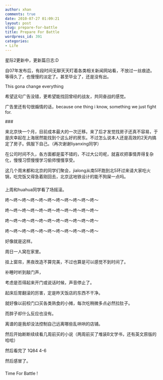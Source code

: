 ```yaml
---
author: xhan
comments: true
date: 2010-07-27 01:09:21
layout: post
slug: prepare-for-battle
title: Prepare For Battle
wordpress_id: 391
categories:
- Life
---
```


星际2更新中，更新篇日志:D

自07年发布后，有段时间无聊天天盯着各类相关新闻网站看，不放过一丝痕迹。等得久了，也慢慢的淡定了。甚至毕业了，还是没有出。

This gona change everything

希望这句广告没错，更希望能找回曾经的战友，共同奋战的感觉。

广告里还有句很煽情的话，because one thing i know, something we just fight for.

<!-- more -->###

来北京快一个月，目前成本最大的一次迁移。来了后才发觉找房子还真不容易，于是庆幸起在上海居然能找到个这么好的房东。不过怎么说本人还是高效的2天内搞定了房子。佩服下自己。（再次谢谢liyanxing同学）

在公司时间不久，各方面都是蛮不错的，不过大公司呢，就喜欢把事情弄得复杂化，慢慢习惯慢慢学习偷师慢慢享受。

这几个周末都和北京的同学们聚会，jialong从南5环跑到北5环过来请大家吃火锅，吃完饭又得急着刚回去，北京这地铁设计的能不狗屎一点吗。

###

上周和huahua同学看了场摇滚。

咚～﻿﻿﻿﻿﻿﻿﻿﻿﻿咚～咚～咚～咚～咚～咚～咚～咚～咚～﻿咚～

咚～﻿﻿﻿﻿﻿﻿﻿﻿﻿﻿﻿咚～咚～咚～咚～咚～咚～咚～咚～咚～咚～﻿﻿﻿﻿﻿﻿﻿﻿﻿﻿﻿

咚～咚～咚～咚～咚～咚～咚～咚～咚～咚～咚～

﻿﻿﻿﻿﻿﻿﻿﻿﻿﻿﻿咚～咚～咚～咚～咚～咚～咚～咚～咚～咚～咚～

好像就是这样。


﻿周日一人窝在家里。




挂上窗帘，黑夜改造不算完美，不过也算是可以感觉不到时间了。




补睡时听到敲门声，




考虑是否得起来开门或说话时候，声音停止了。







﻿起床后胃翻滚的厉害，定是昨天饭店的东西不干净。




就好像以前校门口买各类熟食的小摊，每次吃稍微多点必然拉肚子。




而胖子却什么反应也没有。




离谱的是我却没法控制自己远离哪些乱哄哄的店铺。







然后开始断断续续看几周前买的小说（两周前买了堆装B文学书，还有英文原版的哈哈）




然后看完了 1Q84 4-6




然后感冒了。







#####




Time For Battle !
